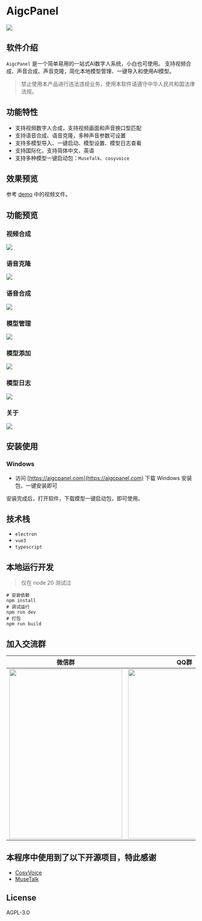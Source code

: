 # AigcPanel

![](./screenshots/cn/home.png)

## 软件介绍

`AigcPanel` 是一个简单易用的一站式AI数字人系统，小白也可使用。
支持视频合成、声音合成、声音克隆，简化本地模型管理、一键导入和使用AI模型。

> 禁止使用本产品进行违法违规业务，使用本软件请遵守中华人民共和国法律法规。

## 功能特性

- 支持视频数字人合成，支持视频画面和声音换口型匹配
- 支持语音合成、语音克隆，多种声音参数可设置
- 支持多模型导入、一键启动、模型设置、模型日志查看
- 支持国际化，支持简体中文、英语
- 支持多种模型一键启动包：`MuseTalk`、`cosyvoice`

## 效果预览

参考 [demo](demo/) 中的视频文件。

## 功能预览

### 视频合成

![](./screenshots/cn/video-gen.png)

### 语音克隆

![](./screenshots/cn/sound-clone.png)

### 语音合成

![](./screenshots/cn/sound-tts.png)

### 模型管理

![](./screenshots/cn/server.png)

### 模型添加

![](./screenshots/cn/server-add.png)

### 模型日志

![](./screenshots/cn/server-log.png)

### 关于

![](./screenshots/cn/setting.png)

## 安装使用

### Windows

- 访问 [https://aigcpanel.com](https://aigcpanel.com) 下载 Windows 安装包，一键安装即可

安装完成后，打开软件，下载模型一键启动包，即可使用。

## 技术栈

- `electron`
- `vue3`
- `typescript`

## 本地运行开发

> 仅在 node 20 测试过

```shell
# 安装依赖
npm install
# 调试运行
npm run dev
# 打包
npm run build
```

## 加入交流群

<table width="100%">
    <thead>
        <tr>
            <th width="50%">微信群</th>
            <th>QQ群</th>
        </tr>
    </thead>
    <tbody>
        <tr>
            <td>
                <img style="width:300px;height:450px;"
                     src="https://aigcpanel.com/app_manager/image/wechat" />
            </td>
            <td>
                <img style="width:300px;height:450px;" 
                     src="https://aigcpanel.com/app_manager/image/qq" />
            </td>
        </tr>
    </tbody>
</table>

## 本程序中使用到了以下开源项目，特此感谢

- [CosyVoice](https://github.com/FunAudioLLM/CosyVoice)
- [MuseTalk](https://github.com/TMElyralab/MuseTalk)

## License

AGPL-3.0
